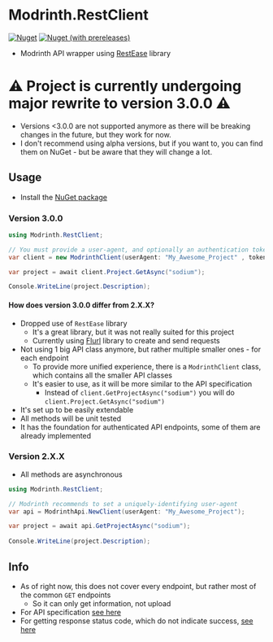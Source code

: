 # Modrinth.RestClient
[![Nuget](https://img.shields.io/nuget/v/Modrinth.RestClient?style=for-the-badge)](https://www.nuget.org/packages/Modrinth.RestClient) [![Nuget (with prereleases)](https://img.shields.io/nuget/vpre/Modrinth.RestClient?style=for-the-badge)](https://www.nuget.org/packages/Modrinth.RestClient)
- Modrinth API wrapper using [RestEase](https://github.com/canton7/RestEase) library

# ⚠️ Project is currently undergoing major rewrite to version 3.0.0 ⚠️
- Versions <3.0.0 are not supported anymore as there will be breaking changes in the future, but they work for now.
- I don't recommend using alpha versions, but if you want to, you can find them on NuGet - but be aware that they will change a lot.

## Usage

- Install the [NuGet package](https://www.nuget.org/packages/Modrinth.RestClient)

### Version 3.0.0
```csharp
using Modrinth.RestClient;

// You must provide a user-agent, and optionally an authentication token if you wish to access authenticated API endpoints
var client = new ModrinthClient(userAgent: "My_Awesome_Project" , token: "Your_Authentication_Token");

var project = await client.Project.GetAsync("sodium");

Console.WriteLine(project.Description);
```

#### How does version 3.0.0 differ from 2.X.X?
- Dropped use of `RestEase` library
  - It's a great library, but it was not really suited for this project
  - Currently using [Flurl](https://flurl.dev/) library to create and send requests
- Not using 1 big API class anymore, but rather multiple smaller ones - for each endpoint
  - To provide more unified experience, there is a `ModrinthClient` class, which contains all the smaller API classes
  - It's easier to use, as it will be more similar to the API specification
    - Instead of `client.GetProjectAsync("sodium")` you will do `client.Project.GetAsync("sodium")`
- It's set up to be easily extendable
- All methods will be unit tested
- It has the foundation for authenticated API endpoints, some of them are already implemented

### Version 2.X.X
- All methods are asynchronous
```csharp
using Modrinth.RestClient;

// Modrinth recommends to set a uniquely-identifying user-agent
var api = ModrinthApi.NewClient(userAgent: "My_Awesome_Project");

var project = await api.GetProjectAsync("sodium");
        
Console.WriteLine(project.Description);
```

## Info
- As of right now, this does not cover every endpoint, but rather most of the common `GET` endpoints
  - So it can only get information, not upload
- For API specification [see here](https://docs.modrinth.com/api-spec/)
- For getting response status code, which do not indicate success, [see here](https://github.com/canton7/RestEase#response-status-codes)
